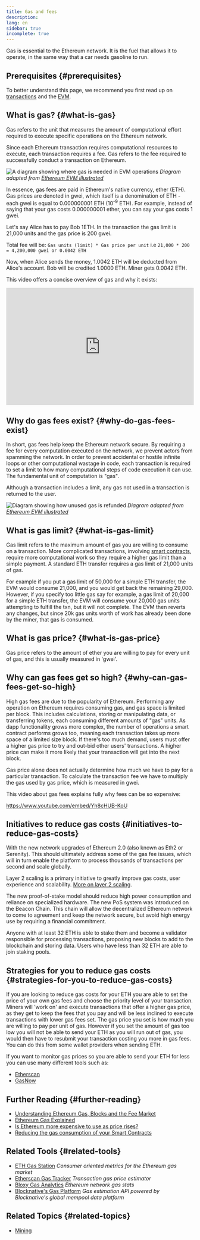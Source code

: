 ```yaml
---
title: Gas and fees
description:
lang: en
sidebar: true
incomplete: true
---
```


Gas is essential to the Ethereum network. It is the fuel that allows it to operate, in the same way that a car needs gasoline to run.

## Prerequisites {#prerequisites}

To better understand this page, we recommend you first read up on [transactions](/developers/docs/transactions/) and the [EVM](/developers/docs/evm/).

## What is gas? {#what-is-gas}

Gas refers to the unit that measures the amount of computational effort required to execute specific operations on the Ethereum network.

Since each Ethereum transaction requires computational resources to execute, each transaction requires a fee. Gas refers to the fee required to successfully conduct a transaction on Ethereum.

![A diagram showing where gas is needed in EVM operations](./gas.png)
_Diagram adapted from [Ethereum EVM illustrated](https://takenobu-hs.github.io/downloads/ethereum_evm_illustrated.pdf)_

In essence, gas fees are paid in Ethereum's native currency, ether (ETH). Gas prices are denoted in gwei, which itself is a denomination of ETH - each gwei is equal to 0.000000001 ETH (10<sup>-9</sup> ETH). For example, instead of saying that your gas costs 0.000000001 ether, you can say your gas costs 1 gwei.

Let's say Alice has to pay Bob 1ETH.
In the transaction the gas limit is 21,000 units and the gas price is 200 gwei. 

Total fee will be: `Gas units (limit) * Gas price per unit` 
i.e `21,000 * 200 = 4,200,000 gwei or 0.0042 ETH`

Now, when Alice sends the money, 1.0042 ETH will be deducted from Alice's account.
Bob will be credited 1.0000 ETH.
Miner gets 0.0042 ETH.

This video offers a concise overview of gas and why it exists:

<iframe width="100%" height="315" src="https://www.youtube.com/embed/AJvzNICwcwc" frameborder="0" allow="accelerometer; autoplay; clipboard-write; encrypted-media; gyroscope; picture-in-picture" allowfullscreen></iframe>

## Why do gas fees exist? {#why-do-gas-fees-exist}

In short, gas fees help keep the Ethereum network secure. By requiring a fee for every computation executed on the network, we prevent actors from spamming the network. In order to prevent accidental or hostile infinite loops or other computational wastage in code, each transaction is required to set a limit to how many computational steps of code execution it can use. The fundamental unit of computation is "gas".

Although a transaction includes a limit, any gas not used in a transaction is returned to the user.

![Diagram showing how unused gas is refunded](../transactions/gas-tx.png)
_Diagram adapted from [Ethereum EVM illustrated](https://takenobu-hs.github.io/downloads/ethereum_evm_illustrated.pdf)_

## What is gas limit? {#what-is-gas-limit}

Gas limit refers to the maximum amount of gas you are willing to consume on a transaction. More complicated transactions, involving [smart contracts](/developers/docs/smart-contracts/), require more computational work so they require a higher gas limit than a simple payment. A standard ETH transfer requires a gas limit of 21,000 units of gas. 

For example if you put a gas limit of 50,000 for a simple ETH transfer, the EVM would consume 21,000, and you would get back the remaining 29,000. However, if you specify too little gas say for example, a gas limit of 20,000 for a simple ETH transfer, the EVM will consume your 20,000 gas units attempting to fulfill the txn, but it will not complete. The EVM then reverts any changes, but since 20k gas units worth of work has already been done by the miner, that gas is consumed.

## What is gas price? {#what-is-gas-price}

Gas price refers to the amount of ether you are willing to pay for every unit of gas, and this is usually measured in 'gwei'.

## Why can gas fees get so high? {#why-can-gas-fees-get-so-high}

High gas fees are due to the popularity of Ethereum. Performing any operation on Ethereum requires consuming gas, and gas space is limited per block. This includes calculations, storing or manipulating data, or transferring tokens, each consuming different amounts of "gas" units. As dapp functionality grows more complex, the number of operations a smart contract performs grows too, meaning each transaction takes up more space of a limited size block. If there's too much demand, users must offer a higher gas price to try and out-bid other users' transactions. A higher price can make it more likely that your transaction will get into the next block.

Gas price alone does not actually determine how much we have to pay for a particular transaction. To calculate the transaction fee we have to multiply the gas used by gas price, which is measured in gwei.

This video about gas fees explains fully why fees can be so expensive:

https://www.youtube.com/embed/Yh8cHUB-KoU

## Initiatives to reduce gas costs {#initiatives-to-reduce-gas-costs}

With the new network upgrades of Ethereum 2.0 (also known as Eth2 or Serenity). This should ultimately address some of the gas fee issues, which will in turn enable the platform to process thousands of transactions per second and scale globally.

Layer 2 scaling is a primary initiative to greatly improve gas costs, user experience and scalability. [More on layer 2 scaling](/developers/docs/scaling/layer-2-rollups/).

The new proof-of-stake model should reduce high power consumption and reliance on specialized hardware. The new PoS system was introduced on the Beacon Chain. This chain will allow the decentralized Ethereum network to come to agreement and keep the network secure, but avoid high energy use by requiring a financial commitment.

Anyone with at least 32 ETH is able to stake them and become a validator responsible for processing transactions, proposing new blocks to add to the blockchain and storing data. Users who have less than 32 ETH are able to join staking pools.

## Strategies for you to reduce gas costs {#strategies-for-you-to-reduce-gas-costs}

If you are looking to reduce gas costs for your ETH you are able to set the price of your own gas fees and choose the priority level of your transaction. Miners will 'work on' and execute transactions that offer a higher gas price, as they get to keep the fees that you pay and will be less inclined to execute transactions with lower gas fees set. The gas price you set is how much you are willing to pay per unit of gas. However if you set the amount of gas too low you will not be able to send your ETH as you will run out of gas, you would then have to resubmit your transaction costing you more in gas fees. You can do this from some wallet providers when sending ETH.

If you want to monitor gas prices so you are able to send your ETH for less you can use many different tools such as:

- [Etherscan](https://etherscan.io/gastracker)
- [GasNow](https://www.gasnow.org)

## Further Reading {#further-reading}

- [Understanding Ethereum Gas, Blocks and the Fee Market](https://medium.com/@eric.conner/understanding-ethereum-gas-blocks-and-the-fee-market-d5e268bf0a0e)
- [Ethereum Gas Explained](https://defiprime.com/gas)
- [Is Ethereum more expensive to use as price rises?](https://docs.ethhub.io/questions-about-ethereum/is-ethereum-more-expensive-to-use-as-price-rises/)
- [Reducing the gas consumption of your Smart Contracts](https://medium.com/coinmonks/8-ways-of-reducing-the-gas-consumption-of-your-smart-contracts-9a506b339c0a)

## Related Tools {#related-tools}

- [ETH Gas Station](https://ethgasstation.info/) _Consumer oriented metrics for the Ethereum gas market_
- [Etherscan Gas Tracker](https://etherscan.io/gastracker) _Transaction gas price estimator_
- [Bloxy Gas Analytics](https://stat.bloxy.info/superset/dashboard/gas/?standalone=true) _Ethereum network gas stats_
- [Blocknative's Gas Platform](https://www.blocknative.com/gas) _Gas estimation API powered by Blocknative's global mempool data platform_

## Related Topics {#related-topics}

- [Mining](/developers/docs/consensus-mechanisms/pow/mining/)
